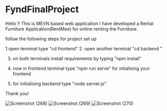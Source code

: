 # FyndFinalProject
Hello !! This is MEVN based web application 
I have developed a Rental Furniture Application(RentMee) for online renting the Furniture.

follow the following steps for project set up

1.open terminal type "cd frontend"
2. open another terminal "cd backend "

3. on both terminals install requirements by typing "npm install"

4. now in frontend terminal type "npm run serve" for intialising your frontend
5. for initialising backend type "node server.js"

Thank you!

![Screenshot (268)](https://user-images.githubusercontent.com/101665067/229794304-16c01eaf-2701-49bb-8bc7-47a42b4f1f56.png)
![Screenshot (269)](https://user-images.githubusercontent.com/101665067/229794513-5dab1d61-2560-45a3-857d-cf99becfcd5c.png)
![Screenshot (270)](https://user-images.githubusercontent.com/101665067/229794566-89bf4d3e-3dad-4406-b7df-272cc57f04c3.png)
